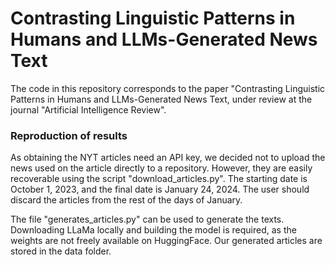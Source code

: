 # Contrasting Linguistic Patterns in Humans and LLMs-Generated News Text
The code in this repository corresponds to the paper "Contrasting Linguistic Patterns in Humans and LLMs-Generated News Text, under review at the journal "Artificial Intelligence Review".

### Reproduction of results
As obtaining the NYT articles need an API key, we decided not to upload the news used on the article directly to a repository. However, they are easily recoverable using the script "download_articles.py".
The starting date is October 1, 2023, and the final date is January 24, 2024. The user should discard the articles from the rest of the days of January.

The file "generates_articles.py" can be used to generate the texts. Downloading LLaMa locally and building the model is required, as the weights are not freely available on HuggingFace.
Our generated articles are stored in the data folder.
